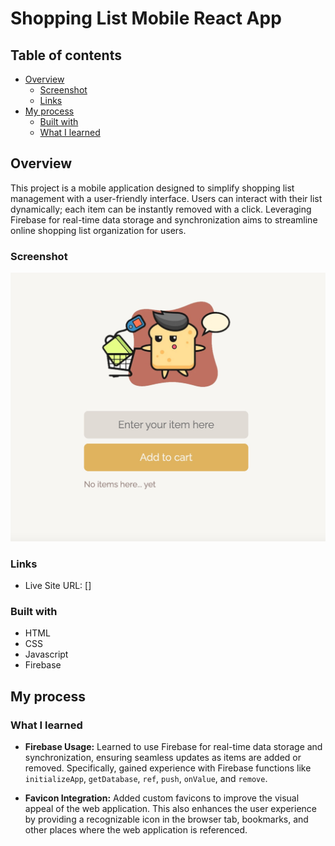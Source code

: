 # Shopping List Mobile React App

## Table of contents

- [Overview](#overview)
  - [Screenshot](#screenshot)
  - [Links](#links)
- [My process](#my-process)
  - [Built with](#built-with)
  - [What I learned](#what-i-learned)

## Overview

This project is a mobile application designed to simplify shopping list management with a user-friendly interface. Users can interact with their list dynamically; each item can be instantly removed with a click. Leveraging Firebase for real-time data storage and synchronization aims to streamline online shopping list organization for users.

### Screenshot

![image](screenshot.jpg)

### Links

- Live Site URL: []

### Built with

- HTML
- CSS
- Javascript
- Firebase

## My process

### What I learned

- **Firebase Usage:** Learned to use Firebase for real-time data storage and synchronization, ensuring seamless updates as items are added or removed. Specifically, gained experience with Firebase functions like `initializeApp`, `getDatabase`, `ref`, `push`, `onValue`, and `remove`.

- **Favicon Integration:** Added custom favicons to improve the visual appeal of the web application. This also enhances the user experience by providing a recognizable icon in the browser tab, bookmarks, and other places where the web application is referenced.